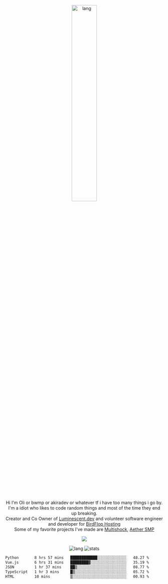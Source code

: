 <p align="center">
 <a href="https://luminescent.dev">
  <img width="40%" alt="lang" src="https://github.com/bwmp/bwmp/blob/main/l_10.png?raw=true" />
 </a>
</p>

<p align="center">
 Hi I'm Oli or bwmp or akiradev or whatever tf i have too many things i go by.<br>
 I'm a idiot who likes to code random things and most of the time they end up breaking.<br>
 Creator and Co Owner of <a href="https://luminescent.dev">Luminescent.dev</a> and volunteer software engineer and developer for <a href="https://www.birdflop.com">BirdFlop Hosting</a><br>
 Some of my favorite projects I've made are <a href="https://github.com/bwmp/MultiShock">Multishock</a>, <a href="https://www.aethersmp.com">Aether SMP</a>
</p>

<p align="center">
  <a href="https://discord.com/users/798738506859282482"><img align="center" src="https://lanyard-profile-readme.vercel.app/api/798738506859282482?bg=433e4f&borderRadius=10px&showDisplayName=true&idleMessage=Probably%20sleeping"/></a>
</p>

<p align="center">
 <img alt="lang" src="https://github-readme-stats.vercel.app/api/top-langs/?username=bwmp&layout=compact&hide_border=true&langs_count=10&theme=transparent&custom_title=Languages" />
 <img alt="stats" src="https://github-readme-stats.vercel.app/api?username=bwmp&show_icons=true&hide_border=true&count_private=true&theme=transparent&custom_title=Statistics">
</p>
<p align="center">
 <!--START_SECTION:waka-->

```txt
Python       8 hrs 57 mins   ████████████░░░░░░░░░░░░░   48.27 %
Vue.js       6 hrs 31 mins   ████████▓░░░░░░░░░░░░░░░░   35.19 %
JSON         1 hr 37 mins    ██▒░░░░░░░░░░░░░░░░░░░░░░   08.77 %
TypeScript   1 hr 3 mins     █▒░░░░░░░░░░░░░░░░░░░░░░░   05.72 %
HTML         10 mins         ▒░░░░░░░░░░░░░░░░░░░░░░░░   00.93 %
```

<!--END_SECTION:waka-->
</p>
